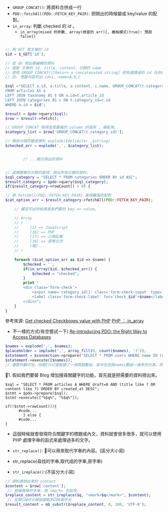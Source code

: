 
- `GROUP_CONCAT()`: 將資料合併成一行
- `PDO::fetchAll(PDO::FETCH_KEY_PAIR)`: 把撈出的時候變成 key/value 的配對。
- `in_array`: 判斷 checked 的 id 。
    - `in_array(mixed 的參數, array(檢查的 arr)[, 嚴格模式(true): 預設 false])`


```php

// 用 GET 取文章的 id
$id = $_GET['id'];

// 從 db 撈出要編輯的資料
// 選取 文章的 id, title, content、分類的 name
// 使用 GROUP_CONCAT()[Return a concatenated string] 把有選擇過的 id 合併成一行。
// 註: 想要內容列出 id=1, name=A,B,C

$sql ="SELECT a.id, a.title, a.content, c.name, GROUP_CONCAT(t.category_id) 
FROM articles AS a 
LEFT JOIN taxonomy AS t ON a.id=t.article_id 
LEFT JOIN categories AS c ON t.category_id=c.id 
WHERE a.id = $id";

$result = $pdo->query($sql);
$row = $result->fetch();

// GROUP_CONCAT 取得並把重複的 column 的值用 , 接起來。
$category_list = $row['GROUP_CONCAT(t.category_id)'];

// 移除分隔符變成陣列 explode($delimiter ,$string)
$checked_arr = explode(',', $category_list);


        // ...顯示撈出的資料


// 這裡要顯示分類的選項，撈出所有分類的資料。
$sql_category = "SELECT * FROM categories ORDER BY id ASC";
$result_category = $pdo->query($sql_category);
if($result_category->rowCount() > 0) {

// 用 fetchAll(PDO::FETCH_KEY_PAIR) 取得鍵值的配對
$cat_option_arr = $result_category->fetchAll(PDO::FETCH_KEY_PAIR);

    // 確定印出的結果是我們要的 key => value。

    // Array
    // (
    //     [3] => JavaScript
    //     [16] => PHP
    //     [17] => 心情記事
    //     [18] => 感情交流
    //     (略)...
    // )

    foreach ($cat_option_arr as $id => $name) {
        $checked = '';
        if(in_array($id, $checked_arr)) {
            $checked = "checked";
        }
        print "
        <div class='form-check'>
            <input name='category_id[]' class='form-check-input' type='checkbox' value='$id' id='check_$id' $checked/>
            <label class='form-check-label' for='check_$id'>$name</label>
        </div>";
    }
}
```

參考來源: [Get checked Checkboxes value with PHP](https://makitweb.com/get-checked-checkboxes-value-with-php/)
[PHP ： in_array](https://sites.google.com/site/phplearnmark/php/php-zhi-ling-qing-dan/zhen-lie-han-shi/php-in_array)


- 不一樣的方式(有空嘗試一下)
[Re-introducing PDO: the Right Way to Access Databases](https://www.sitepoint.com/re-introducing-pdo-the-right-way-to-access-databases-in-php/)
```php
$names = explode(',', $names);
$placeholder = implode(',', array_fill(0, count($names), '?'));
$statement = $connection->prepare("SELECT * FROM users WHERE name IN ($placeholder)");
$statement->execute([$names]);
// 儘管外觀可怕，但第2行只是創建了一個問號數組，其中包含與names數組一樣多的元素。然後它連接該數組中的元素並,在它們之間放置- 有效地創建類似的東西?,?,?,?。由於我們的names數組也是一個數組，傳遞它execute()按預期工作 - 第一個元素綁定到第一個問號，第二個元素綁定到第二個問號，依此類推。
```




1. 假如我們要替 Blog 增加搜尋關鍵字的功能，首先就是把需要的資料撈出來。

```
$sql = "SELECT * FROM articles A WHERE draft=0 AND (title like ? OR content like ?) ORDER BY created_at DESC";
$stmt = $pdo->prepare($sql);
$stmt->execute(["%$q%", "%$q%"]);

if(!$stmt->rowCount()){
      #code...
        } else {
      #code...
}
```
- 這個時候就會發現符合關鍵字的標題或內文，資料就會很多很多，就可以使用 PHP 處理字串的函式來處理過多的文字。

- `str_replace()`: 可以用來取代字串的內容。(區分大小寫)
-  str_replace(尋找的字串,取代成的字串,原字串)
- `str_ireplace()`:(不區分大小寫)

```php
// 資料庫撈出來的 content
$content = $row['content']; 
 // 把被搜尋的字串，用 <mark> 包起來。
$replace_content = str_ireplace($q, "<mark>$q</mark>", $content);
 // 從第1個字元開始擷取到200個字元
$result_content = mb_substr($replace_content, 0, 100, 'UTF-8');
```